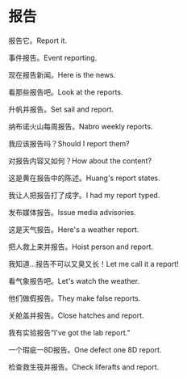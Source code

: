 # 报告

<p><span class="chinese">报告它。</span><span class="english">Report it.</span></p>

<p><span class="chinese">事件报告。</span><span class="english">Event reporting.</span></p>

<p><span class="chinese">现在报告新闻。</span><span class="english">Here is the news.</span></p>

<p><span class="chinese">看那些报告吧。</span><span class="english">Look at the reports.</span></p>

<p><span class="chinese">升帆并报告。</span><span class="english">Set sail and report.</span></p>

<p><span class="chinese">纳布诺火山每周报告。</span><span class="english">Nabro weekly reports.</span></p>

<p><span class="chinese">我应该报告吗？</span><span class="english">Should I report them?</span></p>

<p><span class="chinese">对报告内容又如何？</span><span class="english">How about the content?</span></p>

<p><span class="chinese">这是黄在报告中的陈述。</span><span class="english">Huang's report states.</span></p>

<p><span class="chinese">我让人把报告打了成字。</span><span class="english">I had my report typed.</span></p>

<p><span class="chinese">发布媒体报告。</span><span class="english">Issue media advisories.</span></p>

<p><span class="chinese">这是天气报告。</span><span class="english">Here's a weather report.</span></p>

<p><span class="chinese">把人救上来并报告。</span><span class="english">Hoist person and report.</span></p>

<p><span class="chinese">我知道…报告不可以又臭又长！</span><span class="english">Let me call it a report!</span></p>

<p><span class="chinese">看气象报告吧。</span><span class="english">Let's watch the weather.</span></p>

<p><span class="chinese">他们做假报告。</span><span class="english">They make false reports.</span></p>

<p><span class="chinese">关舱盖并报告。</span><span class="english">Close hatches and report.</span></p>

<p><span class="chinese">我有实验报告“</span><span class="english">I've got the lab report."</span></p>

<p><span class="chinese">一个瑕疵一8D报告。</span><span class="english">One defect one 8D report.</span></p>

<p><span class="chinese">检查救生筏并报告。</span><span class="english">Check liferafts and report.</span></p>

